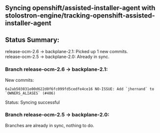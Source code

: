 ## Syncing openshift/assisted-installer-agent with stolostron-engine/tracking-openshift-assisted-installer-agent

## Status Summary:

release-ocm-2.6 -> backplane-2.1: Picked up 1 new commits.  
release-ocm-2.5 -> backplane-2.0: Already in sync.  

### Branch release-ocm-2.6 -> backplane-2.1:

New commits:

```
6a2ab503031e00d622d0f6fc099fd5cedfe4ce16 NO-ISSUE: Add `jhernand` to `OWNERS_ALIASES` (#406)
```

Status: Syncing successful

### Branch release-ocm-2.5 -> backplane-2.0:

Branches are already in sync, nothing to do.
